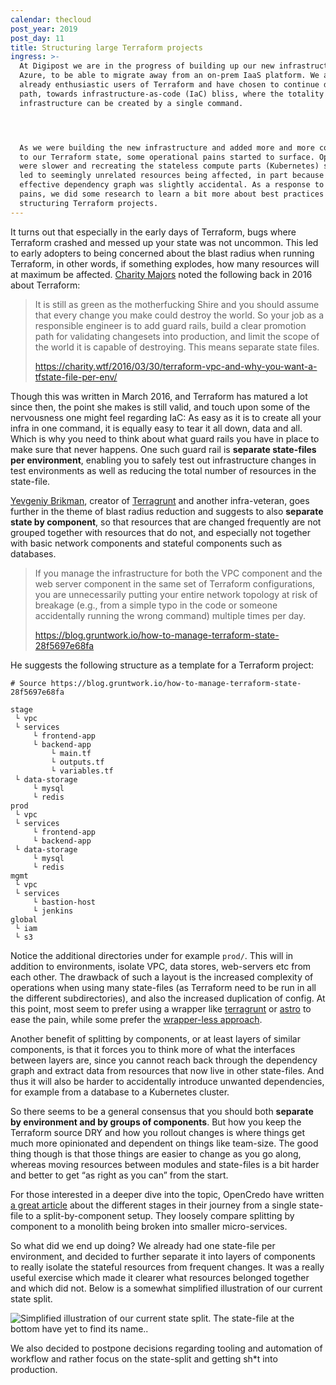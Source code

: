 ```yaml
---
calendar: thecloud
post_year: 2019
post_day: 11
title: Structuring large Terraform projects
ingress: >-
  At Digipost we are in the progress of building up our new infrastructure on
  Azure, to be able to migrate away from an on-prem IaaS platform. We are
  already enthusiastic users of Terraform and have chosen to continue down that
  path, towards infrastructure-as-code (IaC) bliss, where the totality of your
  infrastructure can be created by a single command.




  As we were building the new infrastructure and added more and more components
  to our Terraform state, some operational pains started to surface. Operations
  were slower and recreating the stateless compute parts (Kubernetes) sometimes
  led to seemingly unrelated resources being affected, in part because the
  effective dependency graph was slightly accidental. As a response to these
  pains, we did some research to learn a bit more about best practices when
  structuring Terraform projects.
---
```



It turns out that especially in the early days of Terraform, bugs where Terraform crashed and messed up your state was not uncommon. This led to early adopters to being concerned about the blast radius when running Terraform, in other words, if something explodes, how many resources will at maximum be affected. [Charity Majors](https://twitter.com/mipsytipsy) noted the following back in 2016 about Terraform:

> It is still as green as the motherfucking Shire and you should assume that every change you make could destroy the world.  So your job as a responsible engineer is to add guard rails, build a clear promotion path for validating changesets into production, and limit the scope of the world it is capable of destroying.  This means separate state files.
> 
> <https://charity.wtf/2016/03/30/terraform-vpc-and-why-you-want-a-tfstate-file-per-env/>

Though this was written in March 2016, and Terraform has matured a lot since then, the point she makes is still valid, and touch upon some of the nervousness one might feel regarding IaC: As easy as it is to create all your infra in one command, it is equally easy to tear it all down, data and all. Which is why you need to think about what guard rails you have in place to make sure that never happens. One such guard rail is **separate state-files per environment**, enabling you to safely test out infrastructure changes in test environments as well as reducing the total number of resources in the state-file.

[Yevgeniy Brikman](https://twitter.com/brikis98), creator of [Terragrunt](https://github.com/gruntwork-io/terragrunt) and another infra-veteran, goes further in the theme of blast radius reduction and suggests to also **separate state by component**, so that resources that are changed frequently are not grouped together with resources that do not, and especially not together with basic network components and stateful components such as databases.

> If you manage the infrastructure for both the VPC component and the web server component in the same set of Terraform configurations, you are unnecessarily putting your entire network topology at risk of breakage (e.g., from a simple typo in the code or someone accidentally running the wrong command) multiple times per day.
>
> <https://blog.gruntwork.io/how-to-manage-terraform-state-28f5697e68fa>

He suggests the following structure as a template for a Terraform project:

```
# Source https://blog.gruntwork.io/how-to-manage-terraform-state-28f5697e68fa

stage
 └ vpc
 └ services
     └ frontend-app
     └ backend-app
         └ main.tf
         └ outputs.tf
         └ variables.tf
 └ data-storage
     └ mysql
     └ redis
prod
 └ vpc
 └ services
     └ frontend-app
     └ backend-app
 └ data-storage
     └ mysql
     └ redis
mgmt
 └ vpc
 └ services
     └ bastion-host
     └ jenkins
global
 └ iam
 └ s3
```

Notice the additional directories under for example `prod/`. This will in addition to environments, isolate VPC, data stores, web-servers etc from each other. The drawback of such a layout is the increased complexity of operations when using many state-files (as Terraform need to be run in all the different subdirectories), and also the increased duplication of config. At this point, most seem to prefer using a wrapper like [terragrunt](https://github.com/gruntwork-io/terragrunt) or [astro](https://github.com/uber/astro) to ease the pain, while some prefer the [wrapper-less approach](https://www.reddit.com/r/Terraform/comments/afznb2/terraform_without_wrappers_is_awesome/). 

Another benefit of splitting by components, or at least layers of similar components, is that it forces you to think more of what the interfaces between layers are, since you cannot reach back through the dependency graph and extract data from resources that now live in other state-files. And thus it will also be harder to accidentally introduce unwanted dependencies, for example from a database to a Kubernetes cluster. 

So there seems to be a general consensus that you should both **separate by environment and by groups of components**. But how you keep the Terraform source DRY and how you rollout changes is where things get much more opinionated and dependent on things like team-size. The good thing though is that those things are easier to change as you go along, whereas moving resources between modules and state-files is a bit harder and better to get “as right as you can” from the start.

For those interested in a deeper dive into the topic, OpenCredo have written [a great article](https://www.hashicorp.com/resources/evolving-infrastructure-terraform-opencredo) about the different stages in their journey from a single state-file to a split-by-component setup. They loosely compare splitting by component to a monolith being broken into smaller micro-services.

So what did we end up doing? We already had one state-file per environment, and decided to further separate it into layers of components to really isolate the stateful resources from frequent changes. It was a really useful exercise which made it clearer what resources belonged together and which did not. Below is a somewhat simplified illustration of our current state split.

![Simplified illustration of our current state split. The state-file at the bottom have yet to find its name..](/assets/terraform_state_dag.png "Simplified illustration of our current state split. The state-file at the bottom have yet to find its name..")

We also decided to postpone decisions regarding tooling and automation of workflow and rather focus on the state-split and getting sh*t into production.

